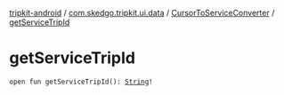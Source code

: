 [tripkit-android](../../index.md) / [com.skedgo.tripkit.ui.data](../index.md) / [CursorToServiceConverter](index.md) / [getServiceTripId](./get-service-trip-id.md)

# getServiceTripId

`open fun getServiceTripId(): `[`String`](https://kotlinlang.org/api/latest/jvm/stdlib/kotlin/-string/index.html)`!`